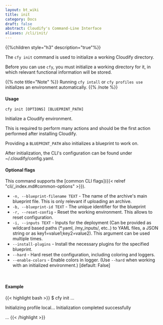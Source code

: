 ```yaml
---
layout: bt_wiki
title: init
category: Docs
draft: false
abstract: Cloudify's Command-Line Interface
aliases: /cli/init/
---
```


{{%children style="h3" description="true"%}}

The `cfy init` command is used to initialize a working Cloudify directory.

Before you can use `cfy`, you must initialize a working directory for it, in which relevant functional information will be stored.

{{% note title="Note" %}}
Running `cfy intall` or `cfy profiles use` initializes an
environment automatically.
{{% /note %}}

#### Usage
`cfy init [OPTIONS] [BLUEPRINT_PATH]`

Initialize a Cloudify environment.

This is required to perform many actions and should be the first action
performed after installing Cloudify.

Providing a `BLUEPRINT_PATH` also initializes a blueprint to work on.

After initialization, the CLI's configuration can be found under
~/.cloudify/config.yaml.

#### Optional flags
This command supports the [common CLI flags]({{< relref "cli/_index.md#common-options" >}}).

* `-n, --blueprint-filename TEXT` -  The name of the archive's main blueprint
                                 file. This is only relevant if uploading an
                                 archive.
* `-b, --blueprint-id TEXT` - The unique identifier for the blueprint
* `-r, --reset-config` -
						Reset the working environment. This allows to reset configuration.
* `-i, --inputs TEXT` - Inputs for the deployment (Can be provided as wildcard
                        based paths (*.yaml, /my_inputs/, etc..) to YAML files,
                        a JSON string or as key1=value1;key2=value2). This
                        argument can be used multiple times.
* `--install-plugins` - Install the necessary plugins for the specified blueprint.
* `--hard` -            Hard reset the configuration, including coloring and
                        loggers.
* `--enable-colors` -   Enable colors in logger. (Use `--hard` when
                                 working with an initialized environment.)
                                 [default: False]

&nbsp;
#### Example

{{< highlight  bash  >}}
$ cfy init
...

Initializing profile local...
Initialization completed successfully

...
{{< /highlight >}}
